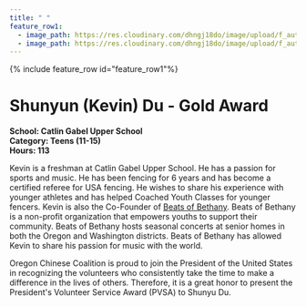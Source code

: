```yaml
---
title: " "
feature_row1:
  - image_path: https://res.cloudinary.com/dhngj18do/image/upload/f_auto,q_auto/v1/images/pvsa/2022_Shunyu_Du
  - image_path: https://res.cloudinary.com/dhngj18do/image/upload/f_auto,q_auto/v1/images/activities/year_2022
---
```


{% include feature_row id="feature_row1"%}

# Shunyun (Kevin) Du - Gold Award

**School: Catlin Gabel Upper School**  
**Category: Teens (11-15)**  
**Hours: 113**  

Kevin is a freshman at Catlin Gabel Upper School. He has a passion for sports and music. He has been fencing for 6 years and has become a certified referee for USA fencing. He wishes to share his experience with younger athletes and has helped Coached Youth Classes for younger fencers. Kevin is also the Co-Founder of [Beats of Bethany](https://www.instagram.com/beatsofbethany/?hl=en). Beats of Bethany is a non-profit organization that empowers youths to support their community. Beats of Bethany hosts seasonal concerts at senior homes in both the Oregon and Washington districts. Beats of Bethany has allowed Kevin to share his passion for music with the world.

Oregon Chinese Coalition is proud to join the President of the United States in recognizing the volunteers who consistently take the time to make a difference in the lives of others. Therefore, it is a great honor to present the President's Volunteer Service Award (PVSA) to Shunyu Du.
